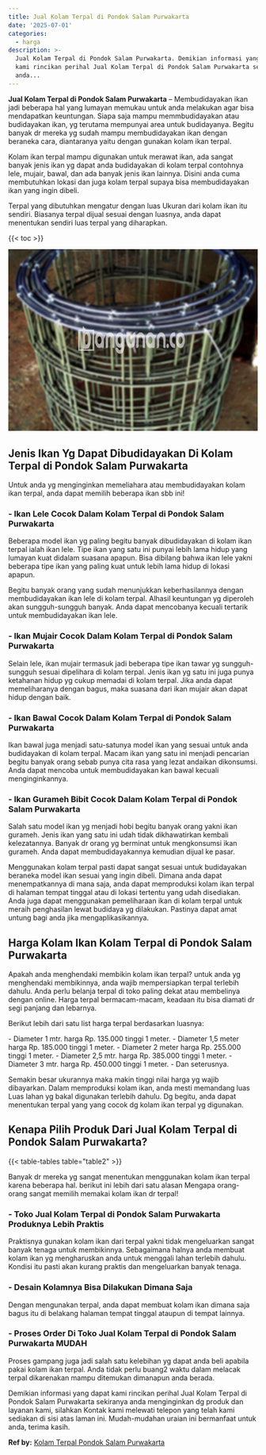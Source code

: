 ```yaml
---
title: Jual Kolam Terpal di Pondok Salam Purwakarta
date: '2025-07-01'
categories:
  - harga
description: >-
  Jual Kolam Terpal di Pondok Salam Purwakarta. Demikian informasi yang dapat
  kami rincikan perihal Jual Kolam Terpal di Pondok Salam Purwakarta sekiranya
  anda...
---
```


**Jual Kolam Terpal di Pondok Salam Purwakarta** – Membudidayakan ikan jadi beberapa hal yang lumayan memukau untuk anda melakukan agar bisa mendapatkan keuntungan. Siapa saja mampu memmbudidayakan atau budidayakan ikan, yg terutama mempunyai area untuk budidayanya. Begitu banyak dr mereka yg sudah mampu membudidayakan ikan dengan beraneka cara, diantaranya yaitu dengan gunakan kolam ikan terpal.

Kolam ikan terpal mampu digunakan untuk merawat ikan, ada sangat banyak jenis ikan yg dapat anda budidayakan di kolam terpal contohnya lele, mujair, bawal, dan ada banyak jenis ikan lainnya. Disini anda cuma membutuhkan lokasi dan juga kolam terpal supaya bisa membudidayakan ikan yang ingin dibeli.

Terpal yang dibutuhkan mengatur dengan luas Ukuran dari kolam ikan itu sendiri. Biasanya terpal dijual sesuai dengan luasnya, anda dapat menentukan sendiri luas terpal yang diharapkan.

{{< toc >}}

![Jual Kolam Terpal di Pondok Salam Purwakarta](/images/jual-kolam-terpal-60.png)

## Jenis Ikan Yg Dapat Dibudidayakan Di Kolam Terpal di Pondok Salam Purwakarta

Untuk anda yg menginginkan memeliahara atau membudidayakan kolam ikan terpal, anda dapat memilih beberapa ikan sbb ini!

### \- Ikan Lele Cocok Dalam Kolam Terpal di Pondok Salam Purwakarta

Beberapa model ikan yg paling begitu banyak dibudidayakan di kolam ikan terpal ialah ikan lele. Tipe ikan yang satu ini punyai lebih lama hidup yang lumayan kuat didalam suasana apapun. Bisa dibilang bahwa ikan lele yakni beberapa tipe ikan yang paling kuat untuk lebih lama hidup di lokasi apapun.

Begitu banyak orang yang sudah menunjukkan keberhasilannya dengan membudidayakan ikan lele di kolam terpal. Alhasil keuntungan yg diperoleh akan sungguh-sungguh banyak. Anda dapat mencobanya kecuali tertarik untuk membudidayakan ikan lele.

### \- Ikan Mujair Cocok Dalam Kolam Terpal di Pondok Salam Purwakarta

Selain lele, ikan mujair termasuk jadi beberapa tipe ikan tawar yg sungguh-sungguh sesuai dipelihara di kolam terpal. Jenis ikan yg satu ini juga punya ketahanan hidup yg cukup memadai di kolam terpal. Jika anda dapat memeliharanya dengan bagus, maka suasana dari ikan mujair akan dapat hidup dengan baik.

### \- Ikan Bawal Cocok Dalam Kolam Terpal di Pondok Salam Purwakarta

Ikan bawal juga menjadi satu-satunya model ikan yang sesuai untuk anda budidayakan di kolam terpal. Macam ikan yang satu ini menjadi pencarian begitu banyak orang sebab punya cita rasa yang lezat andaikan dikonsumsi. Anda dapat mencoba untuk membudidayakan kan bawal kecuali menginginkannya.

### \- Ikan Gurameh Bibit Cocok Dalam Kolam Terpal di Pondok Salam Purwakarta

Salah satu model ikan yg menjadi hobi begitu banyak orang yakni ikan gurameh. Jenis ikan yang satu ini udah tidak dikhawatirkan kembali kelezatannya. Banyak dr orang yg berminat untuk mengkonsumsi ikan gurameh. Anda dapat membudidayakannya kemudian dijual ke pasar.

Menggunakan kolam terpal pasti dapat sangat sesuai untuk budidayakan beraneka model ikan sesuai yang ingin dibeli. Dimana anda dapat menempatkannya di mana saja, anda dapat memproduksi kolam ikan terpal di halaman tempat tinggal atau di lokasi tertentu yang udah disediakan. Anda juga dapat menggunakan pemeliharaan ikan di kolam terpal untuk meraih penghasilan lewat budidaya yg dilakukan. Pastinya dapat amat untung bagi anda jika mengaplikasikannya.

## Harga Kolam Ikan Kolam Terpal di Pondok Salam Purwakarta

Apakah anda menghendaki membikin kolam ikan terpal? untuk anda yg menghendaki membikinnya, anda wajib mempersiapkan terpal terlebih dahulu. Anda perlu belanja terpal di toko paling dekat atau membelinya dengan online. Harga terpal bermacam-macam, keadaan itu bisa diamati dr segi panjang dan lebarnya.

Berikut lebih dari satu list harga terpal berdasarkan luasnya:

\- Diameter 1 mtr. harga Rp. 135.000 tinggi 1 meter. - Diameter 1,5 meter harga Rp. 185.000 tinggi 1 meter. - Diameter 2 meter harga Rp. 255.000 tinggi 1 meter. - Diameter 2,5 mtr. harga Rp. 385.000 tinggi 1 meter. - Diameter 3 mtr. harga Rp. 450.000 tinggi 1 meter. - Dan seterusnya.

Semakin besar ukurannya maka makin tinggi nilai harga yg wajib dibayarkan. Dalam memproduksi kolam ikan, anda mesti memandang luas Luas lahan yg bakal digunakan terlebih dahulu. Dg begitu, anda dapat menentukan terpal yang yang cocok dg kolam ikan terpal yg digunakan.

## Kenapa Pilih Produk Dari Jual Kolam Terpal di Pondok Salam Purwakarta?

{{< table-tables table="table2" >}}

Banyak dr mereka yg sangat menentukan menggunakan kolam ikan terpal karena beberapa hal. berikut ini lebih dari satu alasan Mengapa orang-orang sangat memilih memakai kolam ikan dr terpal!

### \- Toko Jual Kolam Terpal di Pondok Salam Purwakarta Produknya Lebih Praktis

Praktisnya gunakan kolam ikan dari terpal yakni tidak mengeluarkan sangat banyak tenaga untuk membikinnya. Sebagaimana halnya anda membuat kolam ikan yg mengharuskan anda untuk menggali lahan terlebih dahulu. Kondisi itu pasti akan kurang praktis dan mengeluarkan banyak tenaga.

### \- Desain Kolamnya Bisa Dilakukan Dimana Saja

Dengan mengunakan terpal, anda dapat membuat kolam ikan dimana saja bagus itu di belakang halaman tempat tinggal ataupun di tempat lainnya.

### \- Proses Order Di Toko Jual Kolam Terpal di Pondok Salam Purwakarta MUDAH

Proses gampang juga jadi salah satu kelebihan yg dapat anda beli apabila pakai kolam ikan terpal. Anda tidak perlu buang2 waktu dalam melacak terpal dikarenakan mampu ditemukan dimanapun anda berada.

Demikian informasi yang dapat kami rincikan perihal Jual Kolam Terpal di Pondok Salam Purwakarta sekiranya anda menginginkan dg produk dan layanan kami, silahkan Kontak kami melewati telepon yang telah kami sediakan di sisi atas laman ini. Mudah-mudahan uraian ini bermanfaat untuk anda, terima kasih.

**Ref by:** [Kolam Terpal Pondok Salam Purwakarta](https://id.wikipedia.org/wiki/Kolam)
